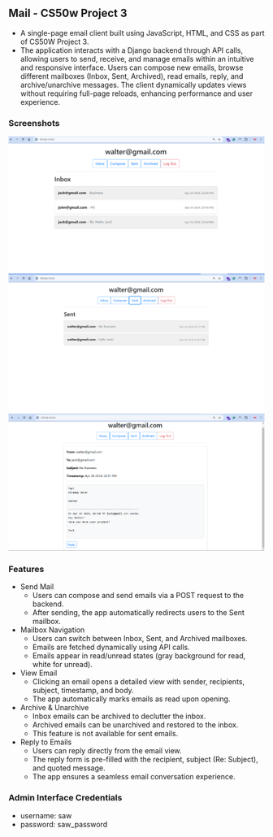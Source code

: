 ## Mail - CS50w Project 3

- A single-page email client built using JavaScript, HTML, and CSS as part of CS50W Project 3. 
- The application interacts with a Django backend through API calls, allowing users to send, receive, and manage emails within an intuitive and responsive interface. Users can compose new emails, browse different mailboxes (Inbox, Sent, Archived), read emails, reply, and archive/unarchive messages. The client dynamically updates views without requiring full-page reloads, enhancing performance and user experience.

### Screenshots

![alt text](./demos/no1.png)
![alt text](./demos/no2.png)
![alt text](./demos/no3.png)

### Features

- Send Mail
    - Users can compose and send emails via a POST request to the backend.
    - After sending, the app automatically redirects users to the Sent mailbox.
- Mailbox Navigation
    - Users can switch between Inbox, Sent, and Archived mailboxes.
    - Emails are fetched dynamically using API calls.
    - Emails appear in read/unread states (gray background for read, white for unread).
- View Email
    - Clicking an email opens a detailed view with sender, recipients, subject, timestamp, and body.
    - The app automatically marks emails as read upon opening.
- Archive & Unarchive
    - Inbox emails can be archived to declutter the inbox.
    - Archived emails can be unarchived and restored to the inbox.
    - This feature is not available for sent emails.
- Reply to Emails
    - Users can reply directly from the email view.
    - The reply form is pre-filled with the recipient, subject (Re: Subject), and quoted message.
    - The app ensures a seamless email conversation experience.

### Admin Interface Credentials

-   username: saw
-   password: saw_password
